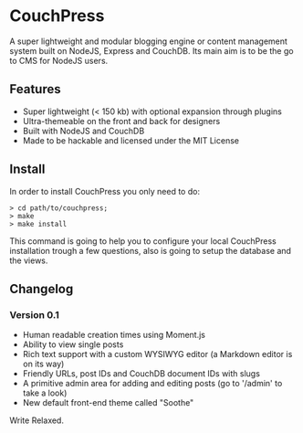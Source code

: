 # CouchPress

A super lightweight and modular blogging engine or content management system built on NodeJS, Express and CouchDB. Its main aim is to be the go to CMS for NodeJS users.

## Features

- Super lightweight (< 150 kb) with optional expansion through plugins
- Ultra-themeable on the front and back for designers
- Built with NodeJS and CouchDB
- Made to be hackable and licensed under the MIT License

## Install 

In order to install CouchPress you only need to do:

    > cd path/to/couchpress;
    > make
    > make install

This command is going to help you to configure your local CouchPress installation trough a few questions, also
is going to setup the database and the views.

## Changelog

### Version 0.1

 - Human readable creation times using Moment.js
 - Ability to view single posts
 - Rich text support with a custom WYSIWYG editor (a Markdown editor is on its way)
 - Friendly URLs, post IDs and CouchDB document IDs with slugs
 - A primitive admin area for adding and editing posts (go to '/admin' to take a look)
 - New default front-end theme called "Soothe" 

Write Relaxed.